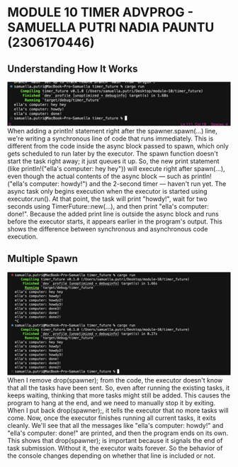 # MODULE 10 TIMER ADVPROG - SAMUELLA PUTRI NADIA PAUNTU (2306170446)

## Understanding How It Works
![](img/outputone.png)
When adding a println! statement right after the spawner.spawn(...) line, we're writing a synchronous line of code that runs immediately. This is different from the code inside the async block passed to spawn, which only gets scheduled to run later by the executor. The spawn function doesn't start the task right away; it just queues it up. So, the new print statement (like println!("ella's computer: hey hey")) will execute right after spawn(...), even though the actual contents of the async block — such as println!("ella's computer: howdy!") and the 2-second timer — haven't run yet.
The async task only begins execution when the executor is started using executor.run(). At that point, the task will print "howdy!", wait for two seconds using TimerFuture::new(...), and then print "ella's computer: done!". Because the added print line is outside the async block and runs before the executor starts, it appears earlier in the program's output. This shows the difference between synchronous and asynchronous code execution.

## Multiple Spawn
![](img/output_two.png)
When I remove drop(spawner); from the code, the executor doesn't know that all the tasks have been sent. So, even after running the existing tasks, it keeps waiting, thinking that more tasks might still be added. This causes the program to hang at the end, and we need to manually stop it by exiting. When I put back drop(spawner);, it tells the executor that no more tasks will come. Now, once the executor finishes running all current tasks, it exits cleanly. We'll see that all the messages like "ella's computer: howdy!" and "ella's computer: done!" are printed, and then the program ends on its own. This shows that drop(spawner); is important because it signals the end of task submission. Without it, the executor waits forever. So the behavior of the console changes depending on whether that line is included or not.